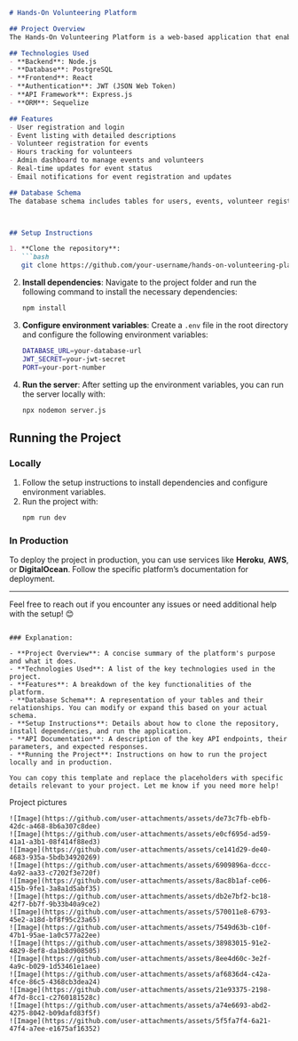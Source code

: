 

```markdown
# Hands-On Volunteering Platform

## Project Overview
The Hands-On Volunteering Platform is a web-based application that enables individuals to manage and engage in volunteer activities and events. It allows users to register for events, track volunteer hours, and view upcoming opportunities. Administrators can manage events, view participant lists, and ensure seamless coordination between volunteers and event organizers.

## Technologies Used
- **Backend**: Node.js
- **Database**: PostgreSQL
- **Frontend**: React
- **Authentication**: JWT (JSON Web Token)
- **API Framework**: Express.js
- **ORM**: Sequelize

## Features
- User registration and login
- Event listing with detailed descriptions
- Volunteer registration for events
- Hours tracking for volunteers
- Admin dashboard to manage events and volunteers
- Real-time updates for event status
- Email notifications for event registration and updates

## Database Schema
The database schema includes tables for users, events, volunteer registrations, and event categories. Below is a simplified version of the database schema:



## Setup Instructions

1. **Clone the repository**:
   ```bash
   git clone https://github.com/your-username/hands-on-volunteering-platform.git
   ```

2. **Install dependencies**:
   Navigate to the project folder and run the following command to install the necessary dependencies:
   ```bash
   npm install
   ```

3. **Configure environment variables**:
   Create a `.env` file in the root directory and configure the following environment variables:
   ```bash
   DATABASE_URL=your-database-url
   JWT_SECRET=your-jwt-secret
   PORT=your-port-number
   ```

4. **Run the server**:
   After setting up the environment variables, you can run the server locally with:
   ```bash
   npx nodemon server.js
   ```



## Running the Project

### Locally
1. Follow the setup instructions to install dependencies and configure environment variables.
2. Run the project with:
   ```bash
   npm run dev
   ```

### In Production
To deploy the project in production, you can use services like **Heroku**, **AWS**, or **DigitalOcean**. Follow the specific platform’s documentation for deployment.

---

Feel free to reach out if you encounter any issues or need additional help with the setup! 😊
```

### Explanation:

- **Project Overview**: A concise summary of the platform's purpose and what it does.
- **Technologies Used**: A list of the key technologies used in the project.
- **Features**: A breakdown of the key functionalities of the platform.
- **Database Schema**: A representation of your tables and their relationships. You can modify or expand this based on your actual schema.
- **Setup Instructions**: Details about how to clone the repository, install dependencies, and run the application.
- **API Documentation**: A description of the key API endpoints, their parameters, and expected responses.
- **Running the Project**: Instructions on how to run the project locally and in production.

You can copy this template and replace the placeholders with specific details relevant to your project. Let me know if you need more help!

```
Project pictures 
```
![Image](https://github.com/user-attachments/assets/de73c7fb-ebfb-42dc-a468-8b6a307c8dee)
![Image](https://github.com/user-attachments/assets/e0cf695d-ad59-41a1-a3b1-08f414f88ed3)
![Image](https://github.com/user-attachments/assets/ce141d29-de40-4683-935a-5bdb34920269)
![Image](https://github.com/user-attachments/assets/6909896a-dccc-4a92-aa33-c7202f3e720f)
![Image](https://github.com/user-attachments/assets/8ac8b1af-ce06-415b-9fe1-3a8a1d5abf35)
![Image](https://github.com/user-attachments/assets/db2e7bf2-bc18-42f7-bb7f-9b33b40a9ce2)
![Image](https://github.com/user-attachments/assets/570011e8-6793-45e2-a18d-bf8f95c23a65)
![Image](https://github.com/user-attachments/assets/7549d63b-c10f-47b1-95ae-1a0c577a22ee)
![Image](https://github.com/user-attachments/assets/38983015-91e2-4829-8ef8-da1b8d908505)
![Image](https://github.com/user-attachments/assets/8ee4d60c-3e2f-4a9c-b029-1d53461e1aee)
![Image](https://github.com/user-attachments/assets/af6836d4-c42a-4fce-86c5-4368cb3dea24)
![Image](https://github.com/user-attachments/assets/21e93375-2198-4f7d-8cc1-c2760181528c)
![Image](https://github.com/user-attachments/assets/a74e6693-abd2-4275-8042-b09dafd83f5f)
![Image](https://github.com/user-attachments/assets/5f5fa7f4-6a21-47f4-a7ee-e1675af16352)

